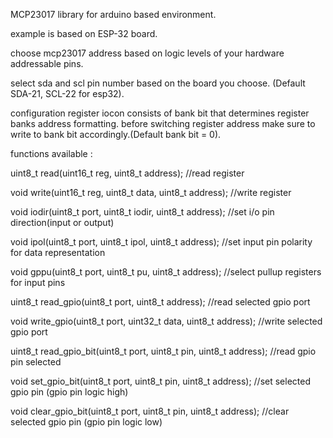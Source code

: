   MCP23017 library for arduino based environment.
  
  example is based on ESP-32 board.
  
  choose mcp23017 address based on logic levels of your hardware addressable pins.
  
  select sda and scl pin number based on the board you choose. (Default SDA-21, SCL-22 for esp32).
  
  configuration register iocon consists of bank bit that determines register banks address formatting. 
  before switching register address make sure to write to bank bit accordingly.(Default bank bit = 0).
  
  functions available : 
  
  uint8_t read(uint16_t reg, uint8_t address);             //read register
  
  void write(uint16_t reg, uint8_t data, uint8_t address);      //write register
  
  void iodir(uint8_t port, uint8_t iodir, uint8_t address);     //set i/o pin direction(input or output)
  
  void ipol(uint8_t port, uint8_t ipol, uint8_t address);       //set input pin polarity for data representation 
  
  void gppu(uint8_t port, uint8_t pu, uint8_t address);         //select pullup registers for input pins 
  
  uint8_t  read_gpio(uint8_t port, uint8_t address);            //read selected gpio port 
  
  void write_gpio(uint8_t port, uint32_t data, uint8_t address);    //write selected gpio port
  
  uint8_t read_gpio_bit(uint8_t port, uint8_t pin, uint8_t address);   //read gpio pin selected
  
  void set_gpio_bit(uint8_t port, uint8_t pin, uint8_t address);       //set selected gpio pin (gpio pin logic high)
  
  void clear_gpio_bit(uint8_t port, uint8_t pin, uint8_t address);     //clear selected gpio pin (gpio pin logic low)

